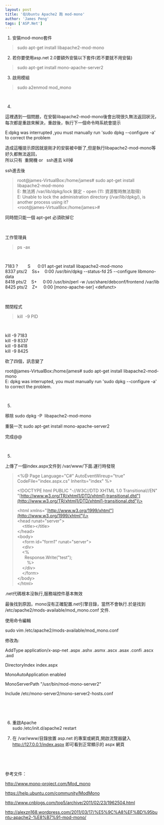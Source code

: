 ```yaml
---
layout: post
title: '在Ubuntu Apache2 跑 mod-mono'
author: 'James Peng'
tags: ['ASP.Net']
---
```


1. 安裝mod-mono套件

> sudo apt-get install libapache2-mod-mono

2. 若你要使用asp.net 2.0要額外安裝以下套件(若不要就不用安裝)

> sudo apt-get install mono-apache-server2

3. 啟用模組

> sudo a2enmod mod\_mono

 

4.

這裡遇到一個問題，在安裝libapache2-mod-mono後會出現很久無法返回狀況，每次都是重啟來解決，重啟後，執行下一個命令時系統會提示

E:dpkg was interrupted ,you must manually run 'sudo dpkg --configure -a'
to correct the problem

造成這種提示原因就是剛才的安裝被中斷了,但是執行libapache2-mod-mono等好久都無法返回，  
所以只有  重開機 or   ssh進去 kill掉

ssh進去後

> root@james-VirtualBox:/home/james\# sudo apt-get install
> libapache2-mod-mono  
> E: 無法將 /var/lib/dpkg/lock 鎖定 - open (11: 資源暫時無法取得)  
> E: Unable to lock the administration directory (/var/lib/dpkg/), is
> another process using it?  
> <root@james-VirtualBox:/home/james>\#

同時間只能一個 apt-get 必須砍掉它

 

工作管理員

> ps -ax

 

7183 ?        S      0:01 apt-get install libapache2-mod-mono  
8337 pts/2    Ss+    0:00 /usr/bin/dpkg --status-fd 25 --configure
libmono-data  
8418 pts/2    S+     0:00 /usr/bin/perl -w /usr/share/debconf/frontend
/var/lib  
8425 pts/2    Z+     0:00 [mono-apache-ser] \<defunct\>  

 

關閉程式

> kill  -9 PID

 

kill -9 7183  
kill -9 8337  
kill -9 8418  
kill -9 8425

砍了四個，訊息變了

root@james-VirtualBox:/home/james\# sudo apt-get install
libapache2-mod-mono  
E: dpkg was interrupted, you must manually run 'sudo dpkg --configure
-a' to correct the problem.  

 

5.

移除 sudo dpkg -P  libapache2-mod-mono

重裝一次 sudo apt-get install mono-apache-server2

完成@@

 

5.

上傳了一個index.aspx文件到 /var/www/下面.運行時發現

> \<%@ Page Language="C\#" AutoEventWireup="true"
> CodeFile="index.aspx.cs" Inherits="index" %\>
>
> \<!DOCTYPE html PUBLIC "-//W3C//DTD XHTML 1.0 Transitional//EN"
> "[http://www.w3.org/TR/xhtml1/DTD/xhtml1-transitional.dtd"](http://www.w3.org/TR/xhtml1/DTD/xhtml1-transitional.dtd")\>
>
> \<html
> xmlns="[http://www.w3.org/1999/xhtml"](http://www.w3.org/1999/xhtml")\>  
> \<head runat="server"\>  
>     \<title\>\</title\>  
> \</head\>  
> \<body\>  
>     \<form id="form1" runat="server"\>  
>     \<div\>  
>     \<%  
>       Response.Write("test");   
>         %\>  
>     \</div\>  
>     \</form\>  
> \</body\>  
> \</html\>  

.net代碼根本沒執行,服務端控件基本無效

最後找到原因，mono沒有正確配置.net引擎目錄，當然不會執行.於是找到
/etc/apache2/mods-available/mod\_mono.conf 文件.

使用命令編輯

sudo vim /etc/apache2/mods-available/mod\_mono.conf

修改為:

AddType application/x-asp-net .aspx .ashx .asmx .ascx .asax .confi .ascx
.axd

DirectoryIndex index.aspx

MonoAutoApplication enabled

MonoServerPath "/usr/bin/mod-mono-server2"

Include /etc/mono-server2/mono-server2-hosts.conf

 

 

6. 重啟Apache  
sudo /etc/init.d/apache2 restart

7. 在 /var/www/目錄放置 asp.net 的專案或網頁,開啟流覽器鍵入  
<http://127.0.0.1/index.aspx> 即可看到正常顯示的 aspx 網頁

 

 

參考文件：

<http://www.mono-project.com/Mod_mono>

<https://help.ubuntu.com/community/ModMono>

<http://www.cnblogs.com/top5/archive/2011/02/23/1962504.html>

<http://alexzn168.wordpress.com/2011/03/17/%E5%9C%A8%EF%BD%95buntu-apache2-%E8%B7%91-mod-mono/>

